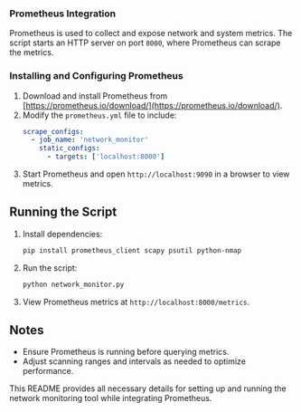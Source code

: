 
### Prometheus Integration
Prometheus is used to collect and expose network and system metrics. The script starts an HTTP server on port `8000`, where Prometheus can scrape the metrics.

### Installing and Configuring Prometheus
1. Download and install Prometheus from [https://prometheus.io/download/](https://prometheus.io/download/).
2. Modify the `prometheus.yml` file to include:
   ```yaml
   scrape_configs:
     - job_name: 'network_monitor'
       static_configs:
         - targets: ['localhost:8000']
   ```
3. Start Prometheus and open `http://localhost:9090` in a browser to view metrics.

## Running the Script
1. Install dependencies:
   ```bash
   pip install prometheus_client scapy psutil python-nmap
   ```
2. Run the script:
   ```bash
   python network_monitor.py
   ```
3. View Prometheus metrics at `http://localhost:8000/metrics`.

## Notes
- Ensure Prometheus is running before querying metrics.
- Adjust scanning ranges and intervals as needed to optimize performance.

This README provides all necessary details for setting up and running the network monitoring tool while integrating Prometheus. 

